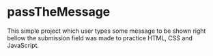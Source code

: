 # passTheMessage

This simple project which user types some message to be shown right bellow the submission field was made to practice HTML, CSS and JavaScript.
